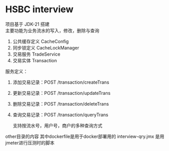 # HSBC interview
项目基于 JDK-21 搭建\
主要功能为业务流水的写入，修改，删除与查询
1. 公共缓存定义 CacheConfig
2. 同步锁定义 CacheLockManager
3. 交易服务 TradeService
2. 交易实体 Transaction

服务定义：
1. 添加交易记录：POST /transaction/createTrans
2. 更新交易记录：POST /transaction/updateTrans
3. 删除交易记录：POST /transaction/deleteTrans
4. 查询交易记录：POST /transaction/queryTrans


    支持按流水号，用户号，商户的多种查询方式

other目录的内容
其中dockerfile是用于docker部署用的
interview-qry.jmx 是用jmeter进行压测时的脚本
    
   
